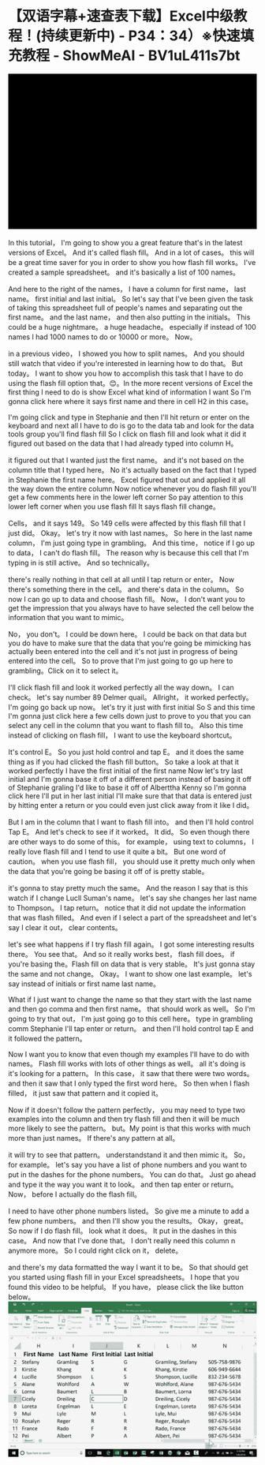 # 【双语字幕+速查表下载】Excel中级教程！(持续更新中) - P34：34）※快速填充教程 - ShowMeAI - BV1uL411s7bt

![](img/e1f56842df788c5881053007ba4437bf_0.png)

In this tutorial， I'm going to show you a great feature that's in the latest versions of Excel。 And it's called flash fill。 And in a lot of cases。 this will be a great time saver for you in order to show you how flash fill works。 I've created a sample spreadsheet。 and it's basically a list of 100 names。

 And here to the right of the names， I have a column for first name， last name。 first initial and last initial。 So let's say that I've been given the task of taking this spreadsheet full of people's names and separating out the first name。 and the last name， and then also putting in the initials。 This could be a huge nightmare。 a huge headache。 especially if instead of 100 names I had 1000 names to do or 10000 or more。 Now。

 in a previous video， I showed you how to split names。 And you should still watch that video if you're interested in learning how to do that。 But today。 I want to show you how to accomplish this task that I have to do using the flash fill option that。😊。In the more recent versions of Excel the first thing I need to do is show Excel what kind of information I want So I'm gonna click here where it says first name and there in cell H2 in this case。

 I'm going click and type in Stephanie and then I'll hit return or enter on the keyboard and next all I have to do is go to the data tab and look for the data tools group you'll find flash fill So I click on flash fill and look what it did it figured out based on the data that I had already typed into column H。

 it figured out that I wanted just the first name。 and it's not based on the column title that I typed here。 No it's actually based on the fact that I typed in Stephanie the first name here。 Excel figured that out and applied it all the way down the entire column Now notice whenever you do flash fill you'll get a few comments here in the lower left corner So pay attention to this lower left corner when you use flash fill It says flash fill change。

Cells， and it says 149。 So 149 cells were affected by this flash fill that I just did。 Okay。 let's try it now with last names。 So here in the last name column， I'm just going type in grambling。 And this time， notice if I go up to data， I can't do flash fill。 The reason why is because this cell that I'm typing in is still active。 And so technically。

 there's really nothing in that cell at all until I tap return or enter。 Now there's something there in the cell。 and there's data in the column。 So now I can go up to data and choose flash fill。 Now。 I don't want you to get the impression that you always have to have selected the cell below the information that you want to mimic。

 No， you don't。 I could be down here。 I could be back on that data but you do have to make sure that the data that you're going be mimicking has actually been entered into the cell and it's not just in progress of being entered into the cell。 So to prove that I'm just going to go up here to grambling。Click on it to select it。

 I'll click flash fill and look it worked perfectly all the way down。 I can check。 let's say number 89 Delmer quail。 Allright， it worked perfectly。 I'm going go back up now。 let's try it just with first initial So S and this time I'm gonna just click here a few cells down just to prove to you that you can select any cell in the column that you want to flash fill to。 Also this time instead of clicking on flash fill， I want to use the keyboard shortcut。

 It's control E。 So you just hold control and tap E。 and it does the same thing as if you had clicked the flash fill button。 So take a look at that it worked perfectly I have the first initial of the first name Now let's try last initial and I'm gonna base it off of a different person instead of basing it off of Stephanie graling I'd like to base it off of Alberttha Kenny so I'm gonna click here I'll put in her last initial I'll make sure that that data is entered just by hitting enter a return or you could even just click away from it like I did。

But I am in the column that I want to flash fill into。 and then I'll hold control Tap E。 And let's check to see if it worked。 It did。 So even though there are other ways to do some of this。 for example， using text to columns， I really love flash fill and I tend to use it quite a bit。 But one word of caution。 when you use flash fill， you should use it pretty much only when the data that you're going be basing it off of is pretty stable。

 it's gonna to stay pretty much the same。 And the reason I say that is this watch if I change Lucll Suman's name。 let's say she changes her last name to Thompson。 I tap return。 notice that it did not update the information that was flash filled。 And even if I select a part of the spreadsheet and let's say I clear it out， clear contents。

 let's see what happens if I try flash fill again。 I got some interesting results there。 You see that。 And so it really works best， flash fill does。 if you're basing the。Flash fill on data that is very stable。 It's just gonna stay the same and not change。 Okay。 I want to show one last example。 let's say instead of initials or first name last name。

 What if I just want to change the name so that they start with the last name and then go comma and then first name。 that should work as well。 So I'm going to try that out， I'm just going go to this cell here。 type in grambling comm Stephanie I'll tap enter or return。 and then I'll hold control tap E and it followed the pattern。

 Now I want you to know that even though my examples I'll have to do with names。 Flash fill works with lots of other things as well。 all it's doing is it's looking for a pattern。 In this case， it saw that there were two words。 and then it saw that I only typed the first word here。 So then when I flash filled， it just saw that pattern and it copied it。

 Now if it doesn't follow the pattern perfectly， you may need to type two examples into the column and then try flash fill and then it will be much more likely to see the pattern。 but。My point is that this works with much more than just names。 If there's any pattern at all。

 it will try to see that pattern。 understandstand it and then mimic it。 So， for example。 let's say you have a list of phone numbers and you want to put in the dashes for the phone numbers。 You can do that。 Just go ahead and type it the way you want it to look。 and then tap enter or return。 Now， before I actually do the flash fill。

 I need to have other phone numbers listed。 So give me a minute to add a few phone numbers。 and then I'll show you the results。 Okay， great。 So now if I do flash fill。 look what it does。 It put in the dashes in this case。 And now that I've done that。 I don't really need this column n anymore more。 So I could right click on it， delete。

 and there's my data formatted the way I want it to be。 So that should get you started using flash fill in your Excel spreadsheets。 I hope that you found this video to be helpful。 If you have， please click the like button below。![](img/e1f56842df788c5881053007ba4437bf_2.png)